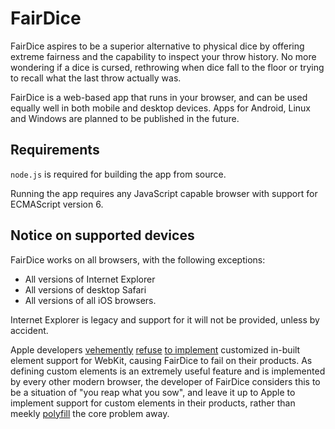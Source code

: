 # FairDice

FairDice aspires to be a superior alternative to physical dice by offering extreme fairness and the capability to inspect your throw history. No more wondering if a dice is cursed, rethrowing when dice fall to the floor or trying to recall what the last throw actually was.

FairDice is a web-based app that runs in your browser, and can be used equally well in both mobile and desktop devices. Apps for Android, Linux and Windows are planned to be published in the future.

## Requirements

`node.js` is required for building the app from source.

Running the app requires any JavaScript capable browser with support for ECMAScript version 6.

## Notice on supported devices

FairDice works on all browsers, with the following exceptions:

-  All versions of Internet Explorer
-  All versions of desktop Safari
-  All versions of all iOS browsers.

Internet Explorer is legacy and support for it will not be provided, unless by accident.

Apple developers [vehemently](https://github.com/w3c/webcomponents/issues/509#issuecomment-222860736) [refuse](https://bugs.webkit.org/show_bug.cgi?id=182671#c5) [to implement](https://developer.mozilla.org/en-US/docs/Web/API/CustomElementRegistry#Browser_compatibility) customized in-built element support for WebKit, causing FairDice to fail on their products. As defining custom elements is an extremely useful feature and is implemented by every other modern browser, the developer of FairDice considers this to be a situation of "you reap what you sow", and leave it up to Apple to implement support for custom elements in their products, rather than meekly [polyfill](https://github.com/WebReflection/custom-elements-builtin) the core problem away.
